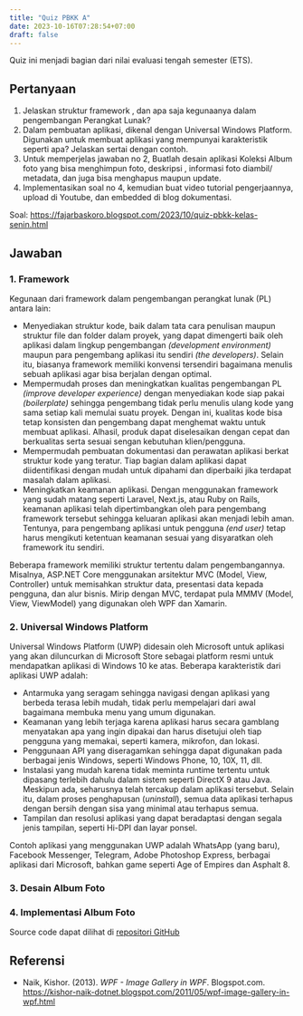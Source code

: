 ```yaml
---
title: "Quiz PBKK A"
date: 2023-10-16T07:28:54+07:00
draft: false
---
```


Quiz ini menjadi bagian dari nilai evaluasi tengah semester (ETS).

## Pertanyaan

1. Jelaskan struktur framework , dan apa saja kegunaanya dalam pengembangan Perangkat Lunak?
2. Dalam pembuatan aplikasi, dikenal dengan Universal Windows Platform. Digunakan untuk membuat aplikasi yang mempunyai karakteristik seperti apa? Jelaskan sertai dengan contoh.
3. Untuk memperjelas jawaban no 2, Buatlah desain aplikasi Koleksi Album foto yang bisa menghimpun foto, deskripsi , informasi foto diambil/ metadata, dan juga bisa menghapus maupun update.
4. Implementasikan soal no 4, kemudian buat video tutorial pengerjaannya, upload di Youtube, dan embedded di blog dokumentasi.

Soal: https://fajarbaskoro.blogspot.com/2023/10/quiz-pbkk-kelas-senin.html

## Jawaban

### 1. Framework

Kegunaan dari framework dalam pengembangan perangkat lunak (PL) antara lain:
- Menyediakan struktur kode, baik dalam tata cara penulisan maupun struktur file dan folder dalam proyek, yang dapat dimengerti baik oleh aplikasi dalam lingkup pengembangan _(development environment)_ maupun para pengembang aplikasi itu sendiri _(the developers)_. Selain itu, biasanya framework memiliki konvensi tersendiri bagaimana menulis sebuah aplikasi agar bisa berjalan dengan optimal.
- Mempermudah proses dan meningkatkan kualitas pengembangan PL _(improve developer experience)_ dengan menyediakan kode siap pakai _(boilerplate)_ sehingga pengembang tidak perlu menulis ulang kode yang sama setiap kali memulai suatu proyek. Dengan ini, kualitas kode bisa tetap konsisten dan pengembang dapat menghemat waktu untuk membuat aplikasi. Alhasil, produk dapat diselesaikan dengan cepat dan berkualitas serta sesuai sengan kebutuhan klien/pengguna.
- Mempermudah pembuatan dokumentasi dan perawatan aplikasi berkat struktur kode yang teratur. Tiap bagian dalam aplikasi dapat diidentifikasi dengan mudah untuk dipahami dan diperbaiki jika terdapat masalah dalam aplikasi.
- Meningkatkan keamanan aplikasi. Dengan menggunakan framework yang sudah matang seperti Laravel, Next.js, atau Ruby on Rails, keamanan aplikasi telah dipertimbangkan oleh para pengembang framework tersebut sehingga keluaran aplikasi akan menjadi lebih aman. Tentunya, para pengembang aplikasi untuk pengguna _(end user)_ tetap harus mengikuti ketentuan keamanan sesuai yang disyaratkan oleh framework itu sendiri.

Beberapa framework memiliki struktur tertentu dalam pengembangannya. Misalnya, ASP.NET Core menggunakan arsitektur MVC (Model, View, Controller) untuk memisahkan struktur data, presentasi data kepada pengguna, dan alur bisnis. Mirip dengan MVC, terdapat pula MMMV (Model, View, ViewModel) yang digunakan oleh WPF dan Xamarin.

### 2. Universal Windows Platform

Universal Windows Platform (UWP) didesain oleh Microsoft untuk aplikasi yang akan diluncurkan di Microsoft Store sebagai platform resmi untuk mendapatkan aplikasi di Windows 10 ke atas. Beberapa karakteristik dari aplikasi UWP adalah:

- Antarmuka yang seragam sehingga navigasi dengan aplikasi yang berbeda terasa lebih mudah, tidak perlu mempelajari dari awal bagaimana membuka menu yang umum digunakan.
- Keamanan yang lebih terjaga karena aplikasi harus secara gamblang menyatakan apa yang ingin dipakai dan harus disetujui oleh tiap pengguna yang memakai, seperti kamera, mikrofon, dan lokasi.
- Penggunaan API yang diseragamkan sehingga dapat digunakan pada berbagai jenis Windows, seperti Windows Phone, 10, 10X, 11, dll.
- Instalasi yang mudah karena tidak meminta runtime tertentu untuk dipasang terlebih dahulu dalam sistem seperti DirectX 9 atau Java. Meskipun ada, seharusnya telah tercakup dalam aplikasi tersebut. Selain itu, dalam proses penghapusan (_uninstall_), semua data aplikasi terhapus dengan bersih dengan sisa yang minimal atau terhapus semua.
- Tampilan dan resolusi aplikasi yang dapat beradaptasi dengan segala jenis tampilan, seperti Hi-DPI dan layar ponsel.

Contoh aplikasi yang menggunakan UWP adalah WhatsApp (yang baru), Facebook Messenger, Telegram, Adobe Photoshop Express, berbagai aplikasi dari Microsoft, bahkan game seperti Age of Empires dan Asphalt 8.

### 3. Desain Album Foto

### 4. Implementasi Album Foto

Source code dapat dilihat di [repositori GitHub](https://github.com/return215/fwbp2023-midexam)

## Referensi

- Naik, Kishor. (2013). _WPF - Image Gallery in WPF_. Blogspot.com. https://kishor-naik-dotnet.blogspot.com/2011/05/wpf-image-gallery-in-wpf.html

